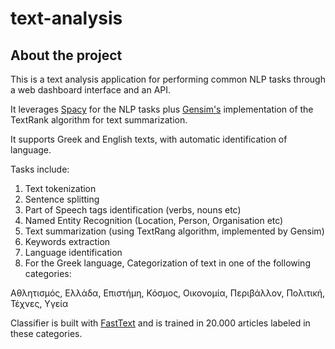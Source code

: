 # text-analysis
## About the project

This is a text analysis application for performing common NLP tasks through a web dashboard interface and an API. 

It leverages [Spacy](https://spacy.io) for the NLP tasks plus [Gensim's](https://github.com/RaRe-Technologies/gensim) implementation of the TextRank algorithm for text summarization. 

It supports Greek and English texts, with automatic identification of language. 

Tasks include:
1. Text tokenization
2. Sentence splitting
3. Part of Speech tags identification (verbs, nouns etc)
4. Named Entity Recognition (Location, Person, Organisation etc)
5. Text summarization (using TextRang algorithm, implemented by Gensim)
6. Keywords extraction
7. Language identification
8. For the Greek language, Categorization of text in one of the following categories: 

Αθλητισμός, Ελλάδα, Επιστήμη, Κόσμος, Οικονομία, Περιβάλλον, Πολιτική, Τέχνες, Υγεία 

Classifier is built with [FastText](https://fasttext.cc) and is trained in 20.000 articles labeled in these categories.


